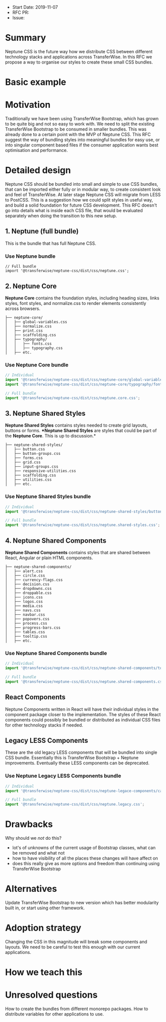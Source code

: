 - Start Date: 2019-11-07
- RFC PR:
- Issue:

# Summary

Neptune CSS is the future way how we distribute CSS between different technology stacks and applications across TransferWise. In this RFC we propose a way to organise our styles to create these small CSS bundles.

# Basic example

# Motivation

Traditionally we have been using TransferWise Bootstrap, which has grown to be quite big and not so easy to work with. We need to split the existing TransferWise Bootstrap to be consumed in smaller bundles. This was already done to a certain point with the MVP of Neptune CSS. This RFC suggest the way of bundling styles into meaningful bundles for easy use, or into singular component based files if the consumer application wants best optimisation and performance.

# Detailed design

Neptune CSS should be bundled into small and simple to use CSS bundles, that can be imported either fully or in modular way, to create consistent look and feel of TransferWise. At later stage Neptune CSS will migrate from LESS to PostCSS. This is a suggestion how we could split styles in useful way, and build a solid foundation for future CSS development. This RFC doesn't go into details what is inside each CSS file, that would be evaluated separately when doing the transition to this new setup.

## 1. Neptune (full bundle)

This is the bundle that has full Neptune CSS.

### Use Neptune bundle

```
// Full bundle
import '@transferwise/neptune-css/dist/css/neptune.css';
```

## 2. Neptune Core

**Neptune Core** contains the foundation styles, including heading sizes, links styles, font styles, and normalize.css to render elements consistently across browsers.

```
├── neptune-core/
│   ├── global-variables.css
│   ├── normalize.css
│   ├── print.css
│   ├── scaffolding.css
│   ├── typography/
│   │   ├── fonts.css
│   │   ├── typography.css
│   ├── etc.
```

### Use Neptune Core bundle

```js
// Individual
import '@transferwise/neptune-css/dist/css/neptune-core/global-variables.css';
import '@transferwise/neptune-css/dist/css/neptune-core/typography/fonts.css';

// Full bundle
import '@transferwise/neptune-css/dist/css/neptune.core.css';
```

## 3. Neptune Shared Styles

**Neptune Shared Styles** contains styles needed to create grid layouts, buttons or forms. **\*Neptune Shared Styles** are styles that could be part of the **Neptune Core**. This is up to discussion.\*

```
├── neptune-shared-styles/
│   ├── button.css
│   ├── button-groups.css
│   ├── forms.css
│   ├── grid.css
│   ├── input-groups.css
│   ├── responsive-utilities.css
│   ├── scaffolding.css
│   ├── utilities.css
│   ├── etc.
```

### Use Neptune Shared Styles bundle

```js
// Individual
import '@transferwise/neptune-css/dist/css/neptune-shared-styles/button.css';

// Full bundle
import '@transferwise/neptune-css/dist/css/neptune.shared-styles.css';
```

## 4. Neptune Shared Components

**Neptune Shared Components** contains styles that are shared between React, Angular or plain HTML components.

```
├── neptune-shared-components/
│   ├── alert.css
│   ├── circle.css
│   ├── currency-flags.css
│   ├── decision.css
│   ├── dropdowns.css
│   ├── droppable.css
│   ├── icons.css
│   ├── logos.css
│   ├── media.css
│   ├── navs.css
│   ├── navbar.css
│   ├── popovers.css
│   ├── process.css
│   ├── progress-bars.css
│   ├── tables.css
│   ├── tooltip.css
│   ├── etc.
```

### Use Neptune Shared Components bundle

```js
// Individual
import '@transferwise/neptune-css/dist/css/neptune-shared-components/tooltip.css';

// Full bundle
import '@transferwise/neptune-css/dist/css/neptune.shared-components.css';
```

## React Components

Neptune Components written in React will have their individual styles in the component package closer to the implementation. The styles of these React components could possibly be bundled or distributed as individual CSS files for other technology stacks if needed.

## Legacy LESS Components

These are the old legacy LESS components that will be bundled into single CSS bundle. Essentially this is TransferWise Bootstrap + Neptune improvements. Eventually these LESS components can be deprecated.

### Use Neptune Legacy LESS Components bundle

```js
// Individual
import '@transferwise/neptune-css/dist/css/neptune-legace-components/carousel.css';

// Full bundle
import '@transferwise/neptune-css/dist/css/neptune.legacy.css';
```

# Drawbacks

Why should we _not_ do this?

- lot's of unknowns of the current usage of Bootstrap classes, what can be removed and what not
- how to have visibility of all the places these changes will have affect on
- does this really give as more options and freedom than continuing using TransferWise Bootstrap

# Alternatives

Update TransferWise Bootstrap to new version which has better modularity built in, or start using other framework.

# Adoption strategy

Changing the CSS in this magnitude will break some components and layouts. We need to be careful to test this enough with our current applications.

# How we teach this

# Unresolved questions

How to create the bundles from different monorepo packages. How to distribute variables for other applications to use.
